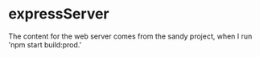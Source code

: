 # expressServer


The content for the web server comes from the sandy project, when I run 'npm start build:prod.'
